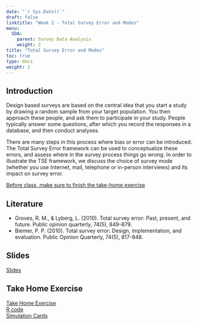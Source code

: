 ```yaml
---
date: "`r Sys.Date()`"
draft: false
linktitle: "Week 2 - Total Survey Error and Modes"
menu:
  SDA:
    parent: Survey Data Analysis
    weight: 2
title: "Total Survey Error and Modes"
toc: true
type: docs
weight: 2
---
```


## Introduction

Design based surveys are based on the central idea that you start a study by drawing a random sample from your target population. You then approach these people, and ask them to participate in your study. People typically answer some questions, after which you record the responses in a database, and then conduct analyses.

There are many steps in this process where bias or error can be introduced. The Total Survey Error framework can be used to conceptualize these errors, and assess where in the survey process things go wrong. In order to illustrate the TSE framework, we discuss the choice of survey mode (whether you use Internet, mail, telephone or in-person interviews) and its impact on survey error.

<ins>Before class, make sure to finish the take-home exercise</ins>

## Literature

- Groves, R. M., & Lyberg, L. (2010). Total survey error: Past, present, and future. Public opinion quarterly, 74(5), 849-879.
- Biemer, P. P. (2010). Total survey error: Design, implementation, and evaluation. Public Opinion Quarterly, 74(5), 817-848.

## Slides

[Slides](/files/SDA/lecture_week_38_TSE.pdf)

## Take Home Exercise

[Take Home Exercise](/files/SDA/take_home_exercise_week_38.pdf)  
[R code](/files/SDA/take_home_exercise_week_38.r)  
[Simulation Cards](/files/SDA/simulation_SRS_cards.r)
